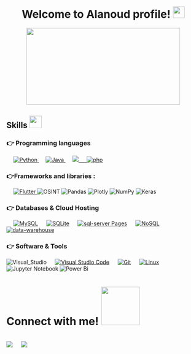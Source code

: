 



<h1 align ="center">
Welcome to Alanoud profile! 
<img src="https://media.giphy.com/media/hvRJCLFzcasrR4ia7z/giphy.gif" width="30px"/>
</h1>

<div id="header" align="center">
  <img src="https://media.giphy.com/media/hpXdHPfFI5wTABdDx9/giphy.gif" width="400"height="200"/>
</div>



<h2> Skills <img src = "https://media2.giphy.com/media/QssGEmpkyEOhBCb7e1/giphy.gif?cid=ecf05e47a0n3gi1bfqntqmob8g9aid1oyj2wr3ds3mg700bl&rid=giphy.gif" width = 32px> </h2>

### 👉 Programming languages

<p align="left"> 
  
&emsp;
<a href="https://python.org/">
    <img alt="Python" src="https://img.shields.io/badge/Python-FFD43B?style=for-the-badge&logo=python&logoColor=darkgreen"/>
  </a>
  &emsp;
<a href="https://www.java.com/en/">
    <img alt="Java" src="https://img.shields.io/badge/Java-ED8B00?style=for-the-badge&logo=java&logoColor=white"/>
  </a>
   &emsp;
<a href="#"><img src="http://img.shields.io/badge/c%23%20-%23239120?style=for-the-badge&logo=c-sharp&logoColor=white">
  &emsp;
    <a href="https://www.php.net/
/php-explained//"><img alt="php" src="https://img.shields.io/badge/php-07405E?style=for-the-badge&logo=php&logoColor=white"></a>

### 👉Frameworks and libraries : 
&emsp;
  <a href="https://laravel.com/" target="_blank"> 
     <img alt="Flutter" src="https://img.shields.io/badge/laravel-02569B?style=for-the-badge&logo=laravel&logoColor=white">
   </a>
![OSINT](https://img.shields.io/badge/OSINT-%23D00000.svg?style=for-the-badge&logo=OSINT&logoColor=white)
![Pandas](https://img.shields.io/badge/pandas-%23150458.svg?style=for-the-badge&logo=pandas&logoColor=white)
![Plotly](https://img.shields.io/badge/Plotly-%233F4F75.svg?style=for-the-badge&logo=plotly&logoColor=white)
![NumPy](https://img.shields.io/badge/numpy-%23013243.svg?style=for-the-badge&logo=numpy&logoColor=white)
![Keras](https://img.shields.io/badge/Keras-%23D00000.svg?style=for-the-badge&logo=Keras&logoColor=white)



### 👉 Databases & Cloud Hosting
<p align="left">
  &emsp;
    <a href="https://www.mysql.com/"><img alt="MySQL" src="https://img.shields.io/badge/MySQL-00000F?style=for-the-badge&logo=mysql&logoColor=white"></a>
  &emsp;
    <a href="https://www.sqlite.org/"><img alt="SQLite" src ="https://img.shields.io/badge/SQLite-07405E?style=for-the-badge&logo=sqlite&logoColor=white"/></a>
 &emsp;
    <a href="https://https://www.microsoft.com/en-us/sql-server/sql-server-downloads"><img alt="sql-server Pages" src="https://img.shields.io/badge/sql-server-FF6F00?style=for-the-badge&logo"></a>
&emsp;
    <a href="https://www.mongodb.com/nosql-explained/"><img alt="NoSQL" src="https://img.shields.io/badge/NoSQL-07405E?style=for-the-badge&logo=NoSQL&logoColor=white"></a>
&emsp;
    <a href="https://www.cloudera.com/products/data-warehouse.html/nosql-explained/"><img alt="data-warehouse" src="https://img.shields.io/badge/data-warehouse-07405E?style=for-the-badge&logo=NoSQL&logoColor=white"></a>

  

 ### 👉 Software & Tools
![Visual_Studio](https://img.shields.io/badge/Visual_Studio-5C2D91?style=for-the-badge&logo=visual%20studio&logoColor=white)
 &emsp;
    <a href="#"><img alt="Visual Studio Code" src="https://img.shields.io/badge/Visual_Studio_Code-0078D4?style=for-the-badge&logo=visual%20studio%20code&logoColor=white"></a>
  &emsp;
    <a href="#"><img alt="Git" src="https://img.shields.io/badge/Git-F05032?style=for-the-badge&logo=git&logoColor=white"></a>
  &emsp;
    <a href="#"><img alt="Linux" src="https://img.shields.io/badge/Linux-FCC624?style=for-the-badge&logo=linux&logoColor=black"></a>
![Jupyter Notebook](https://img.shields.io/badge/jupyter-%23FA0F00.svg?style=for-the-badge&logo=jupyter&logoColor=white)
![Power Bi](https://img.shields.io/badge/power_bi-F2C811?style=for-the-badge&logo=powerbi&logoColor=black)
 
  
  
  
  
  <h1> Connect with me! <img src='https://raw.githubusercontent.com/ShahriarShafin/ShahriarShafin/main/Assets/handshake.gif' width="100px"></h1>
<br>	
<a target="_blank" href="https://www.linkedin.com/in/alanoud-almutairi-0236151ab/"><img src="https://img.shields.io/badge/-LinkedIn-0077B5?style=for-the-badge&logo=Linkedin&logoColor=white"></img></a>
&emsp;
<a target="_blank" href="mailto:alaanouud@gmail.com"
><img src="https://img.shields.io/badge/-Gmail-D14836?style=for-the-badge&logo=Gmail&logoColor=white"></img></a>
&emsp;

  
  
  
  
  
  


